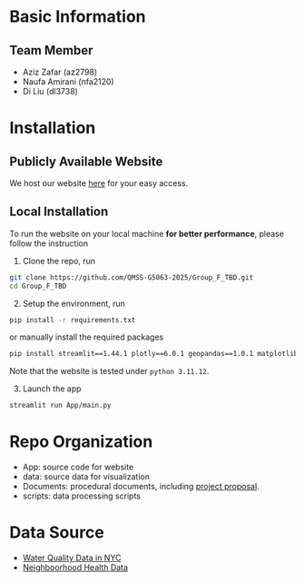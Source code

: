 # Basic Information

## Team Member

- Aziz Zafar (az2798)
- Naufa Amirani (nfa2120)
- Di Liu (dl3738)

# Installation

## Publicly Available Website

We host our website [here](https://groupftbd-bntxpudsxzmibfu3iayopw.streamlit.app/) for your easy access.

## Local Installation

To run the website on your local machine **for better performance**, please follow the instruction

1. Clone the repo, run

```bash
git clone https://github.com/QMSS-G5063-2025/Group_F_TBD.git
cd Group_F_TBD
```

2. Setup the environment, run 

```bash
pip install -r requirements.txt
```

or manually install the required packages

```bash
pip install streamlit==1.44.1 plotly==6.0.1 geopandas==1.0.1 matplotlib==3.10.1 streamlit-aggrid==1.1.3 statsmodels==0.14.4
```

Note that the website is tested under `python 3.11.12`.

3. Launch the app

```bash
streamlit run App/main.py
```

# Repo Organization

- App: source code for website
- data: source data for visualization
- Documents: procedural documents, including [project proposal](./Documents/Data_Visualization_Proposal.pdf).
- scripts: data processing scripts

# Data Source

- [Water Quality Data in NYC](https://data.cityofnewyork.us/Environment/Drinking-Water-Quality-Distribution-Monitoring-Dat/bkwf-xfky/about_data)
- [Neighboorhood Health Data](https://public.tableau.com/app/profile/nyc.health/viz/NewYorkCityNeighborhoodHealthAtlas/Home)